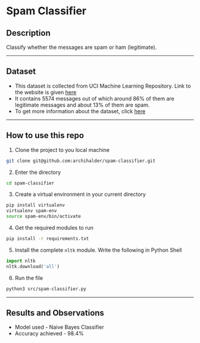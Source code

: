 # Spam Classifier

## Description
Classify whether the messages are spam or ham (legitimate).

---

## Dataset
- This dataset is collected from UCI Machine Learning Repository. Link to the website is given <a href="https://archive.ics.uci.edu/ml/datasets/SMS+Spam+Collection">here</a>
- It contains 5574 messages out of which around 86% of them are legitimate messages and about 13% of them are spam. 
- To get more information about the dataset, click [here](data/README.md)

---
## How to use this repo

1. Clone the project to you local machine

```bash
git clone git@github.com:archihalder/spam-classifier.git
```

2. Enter the directory

```bash
cd spam-classifier
```

3. Create a virtual environment in your current directory
```bash
pip install virtualenv
virtualenv spam-env
source spam-env/bin/activate
```

4. Get the required modules to run

```bash
pip install -r requirements.txt
```

5. Install the complete `nltk` module. Write the following in Python Shell
```python
import nltk
nltk.download('all')
```

6. Run the file

```bash
python3 src/spam-classifier.py
```
---
## Results and Observations

- Model used - Naive Bayes Classifier
- Accuracy achieved - 98.4%